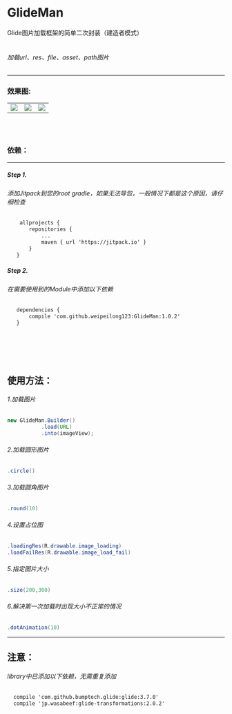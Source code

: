 # GlideMan
Glide图片加载框架的简单二次封装（建造者模式）  
</br>
###### 加载url、res、file、asset、path图片
----------
### 效果图:</br>
<table>
    <tr>
        <td><img src="http://perry.ren/glideman/img1.jpg"></td>
        <td><img src="http://perry.ren/glideman/img2.jpg"></td>
        <td><img src="http://perry.ren/glideman/img3.jpg"></td>
    </tr>
</table>
</br></br>  

### 依赖：</br>  
----------  
 ##### Step 1.  
 ###### 添加Jitpack到您的root gradle，如果无法导包，一般情况下都是这个原因，请仔细检查
 ```xml
     allprojects {
        repositories {
			...
			maven { url 'https://jitpack.io' }
		}
	}
 ```
##### Step 2.
 ###### 在需要使用到的Module中添加以下依赖
 ```xml
    dependencies {
		compile 'com.github.weipeilong123:GlideMan:1.0.2'
	}
 ```
 </br></br>
  ----------
 ## 使用方法：</br>
 ###### 1.加载图片
  ```java
 new GlideMan.Builder()
             .load(URL)
             .into(imageView);
  ```
 ###### 2.加载圆形图片
  ```java
  .circle()
  ```
 ###### 3.加载圆角图片
  ```java
  .round(10)
  ```
 ###### 4.设置占位图
  ```java
  .loadingRes(R.drawable.image_loading)
  .loadFailRes(R.drawable.image_load_fail)
  ```
 ###### 5.指定图片大小
  ```java
  .size(200,300)
  ```
 ###### 6.解决第一次加载时出现大小不正常的情况
  ```java
  .dotAnimation(10)
  ```
 ----------
 ## 注意：</br>
 ###### library中已添加以下依赖，无需重复添加  
  ```xml
    compile 'com.github.bumptech.glide:glide:3.7.0'
    compile 'jp.wasabeef:glide-transformations:2.0.2'
   ```
